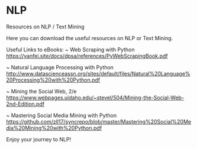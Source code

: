 # NLP
Resources on NLP / Text Mining

Here you can download the useful resources on NLP or Text Mining.

Useful Links to eBooks:
~ Web Scraping with Python
https://yanfei.site/docs/dpsa/references/PyWebScrapingBook.pdf

~ Natural Language Processing with Python
http://www.datascienceassn.org/sites/default/files/Natural%20Language%20Processing%20with%20Python.pdf

~ Mining the Social Web, 2/e
https://www.webpages.uidaho.edu/~stevel/504/Mining-the-Social-Web-2nd-Edition.pdf

~ Mastering Social Media Mining with Python
https://github.com/zll17/syncrepo/blob/master/Mastering%20Social%20Media%20Mining%20with%20Python.pdf
 

Enjoy your journey to NLP!
